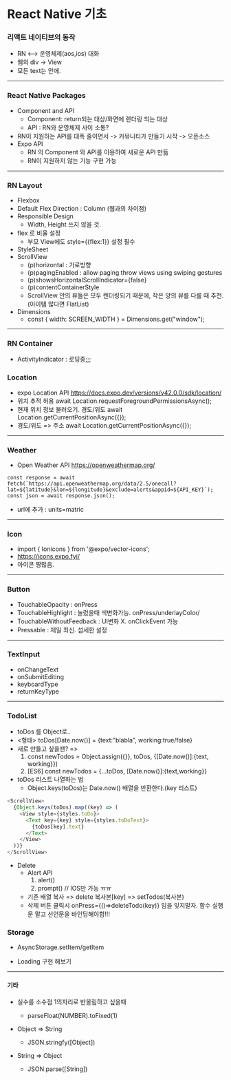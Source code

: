 # React Native 기초

### 리액트 네이티브의 동작

- RN <--> 운영체제(aos,ios) 대화
- 웹의 div -> View
- 모든 text는 <text></text> 안에.

---

### React Native Packages

- Component and API
  - Component: return되는 대상/화면에 렌더링 되는 대상
  - API : RN와 운영체제 사이 소통?
- RN이 지원하는 API를 대폭 줄이면서 -> 커뮤니티가 만들기 시작 -> 오픈소스
- Expo API
  - RN 의 Component 와 API를 이용하여 새로운 API 만듦
  - RN이 지원하지 않는 기능 구현 가능

---

### RN Layout

- Flexbox
- Default Flex Direction : Column (웹과의 차이점)
- Responsible Design
  - Width, Height 쓰지 않을 것.
- flex 로 비율 설정
  - 부모 View에도 style={{flex:1}} 설정 필수
- StyleSheet
- ScrollView
  - (p)horizontal : 가로방향
  - (p)pagingEnabled : allow paging throw views using swiping gestures
  - (p)showsHorizontalScrollIndicator={false}
  - (p)contentContainerStyle
  - ScrollView 안의 뷰들은 모두 렌더링되기 때문에, 작은 양의 뷰를 다룰 때 추천. (아이템 많다면 FlatList)
- Dimensions
  - const { width: SCREEN_WIDTH } = Dimensions.get("window");

---

### RN Container

- ActivityIndicator : 로딩중;;;

### Location

- expo Location API
  https://docs.expo.dev/versions/v42.0.0/sdk/location/
- 위치 추적 허용
  await Location.requestForegroundPermissionsAsync();
- 현재 위치 정보 불러오기. 경도/위도
  await Location.getCurrentPositionAsync({});
- 경도/위도 => 주소
  await Location.getCurrentPositionAsync({});

---

### Weather

- Open Weather API
  https://openweathermap.org/

```
const response = await fetch(`https://api.openweathermap.org/data/2.5/onecall?lat=${latitude}&lon=${longitude}&exclude=alerts&appid=${API_KEY}`);
const json = await response.json();
```

- url에 추가 : units=matric

---

### Icon

- import { Ionicons } from '@expo/vector-icons';
- https://icons.expo.fyi/
- 아이콘 짱많음.

---

### Button

- TouchableOpacity : onPress
- TouchableHighlight : 눌렀을때 색변화가능. onPress/underlayColor/
- TouchableWithoutFeedback : UI변화 X. onClickEvent 가능
- Pressable : 제일 최신. 섬세한 설정

---

### TextInput

- onChangeText
- onSubmitEditing
- keyboardType
- returnKeyType

---

### TodoList

- toDos 를 Object로..
- <형태> toDos[Date.now()] = {text:"blabla", working:true/false}
- 새로 만들고 싶을땐? =>
  1. const newTodos = Object.assign({}}, toDos, {[Date.now()]:{text, working}})
  2. [ES6] const newTodos = {...toDos, [Date.now()]:{text,working}}
     <br />
- toDos 리스트 나열하는 법
  - Object.keys(toDos)는 Date.now() 배열을 반환한다.(key 리스트)

```js
<ScrollView>
  {Object.keys(toDos).map((key) => (
    <View style={styles.toDo}>
      <Text key={key} style={styles.toDoText}>
        {toDos[key].text}
      </Text>
    </View>
  ))}
</ScrollView>
```

- Delete
  - Alert API
    1. alert()
    2. prompt() // IOS만 가능 ㅠㅠ
  - 기존 배열 복사 => delete 복사본[key] => setTodos(복사본)
  - 삭제 버튼 클릭시 onPress={()=>deleteTodo(key)} 임을 잊지말자. 함수 실행문 말고 선언문을 바인딩해야함!!!

### Storage

- AsyncStorage.setItem/getItem

* Loading 구현 해보기

---

#### 기타

- 실수를 소수점 1의자리로 반올림하고 싶을때

  - parseFloat(NUMBER).toFixed(1)

- Object => String
  - JSON.stringfy([Object])
- String => Object
  - JSON.parse([String])
